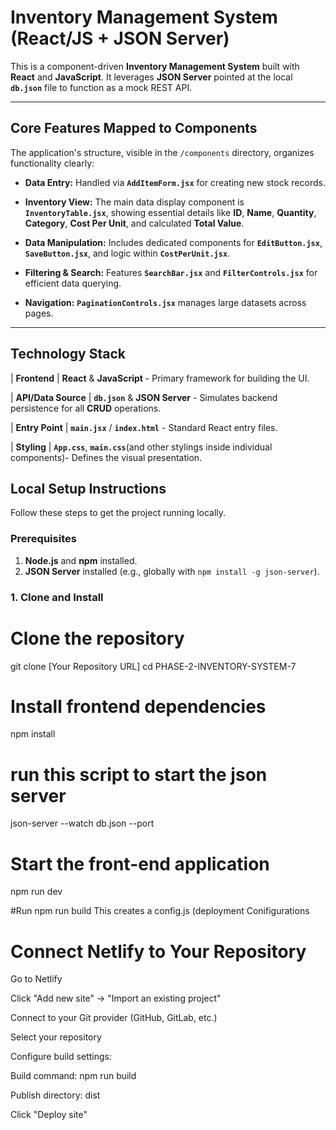 #  Inventory Management System (React/JS + JSON Server)

This is a component-driven **Inventory Management System** built with **React** and **JavaScript**. It leverages **JSON Server** pointed at the local **`db.json`** file to function as a mock REST API.

---

##  Core Features Mapped to Components

The application's structure, visible in the `/components` directory, organizes functionality clearly:

* **Data Entry:** Handled via **`AddItemForm.jsx`** for creating new stock records.

* **Inventory View:** The main data display component is **`InventoryTable.jsx`**, showing essential details like **ID**, **Name**, **Quantity**, **Category**, **Cost Per Unit**, and calculated **Total Value**.

* **Data Manipulation:** Includes dedicated components for **`EditButton.jsx`**, **`SaveButton.jsx`**, and logic within **`CostPerUnit.jsx`**.

* **Filtering & Search:** Features **`SearchBar.jsx`** and **`FilterControls.jsx`** for efficient data querying.

* **Navigation:** **`PaginationControls.jsx`** manages large datasets across pages.

---

##  Technology Stack
| **Frontend** |
**React** & **JavaScript** - Primary framework for building the UI.

| **API/Data Source** |
**`db.json`** & **JSON Server** - Simulates backend persistence for all **CRUD** operations. 

| **Entry Point** |
**`main.jsx`** / **`index.html`** - Standard React entry files. 

| **Styling** | 
**`App.css`**, **`main.css`**(and other stylings inside individual components)- Defines the visual presentation. 


##  Local Setup Instructions

Follow these steps to get the project running locally.

### Prerequisites

1.  **Node.js** and **npm** installed.
2.  **JSON Server** installed (e.g., globally with `npm install -g json-server`).

### 1. Clone and Install


# Clone the repository
git clone [Your Repository URL]
cd PHASE-2-INVENTORY-SYSTEM-7

# Install frontend dependencies
npm install

# run this script to start the json server
json-server --watch db.json --port

# Start the front-end application
npm run dev

#Run npm run build
This creates a config.js (deployment Conifigurations


# Connect Netlify to Your Repository
Go to Netlify

Click "Add new site" → "Import an existing project"

Connect to your Git provider (GitHub, GitLab, etc.)

Select your repository

Configure build settings:

Build command: npm run build

Publish directory: dist

Click "Deploy site"



